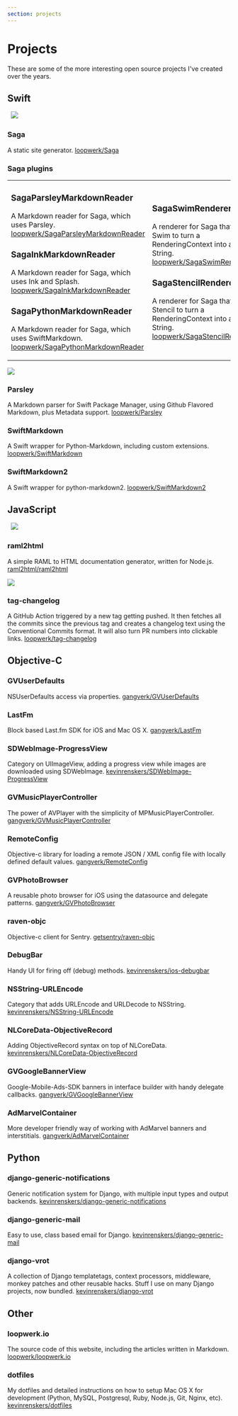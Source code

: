 ```yaml
---
section: projects
---
```


# Projects
These are some of the more interesting open source projects I've created over the years.


## Swift
&nbsp;
[![](saga-social-image.png)](https://github.com/loopwerk/Saga)
### Saga
A static site generator.
[loopwerk/Saga](https://github.com/loopwerk/Saga)

### Saga plugins
<table class="two_equal_width_columns" style="margin-top: 1em;">
<tr>
<td>
<h3>SagaParsleyMarkdownReader</h3>
<p>
A Markdown reader for Saga, which uses Parsley.<br>
<a href="https://github.com/loopwerk/SagaParsleyMarkdownReader">loopwerk/SagaParsleyMarkdownReader</a>
</p>

<h3>SagaInkMarkdownReader</h3>
<p>
A Markdown reader for Saga, which uses Ink and Splash.<br>
<a href="https://github.com/loopwerk/SagaInkMarkdownReader">loopwerk/SagaInkMarkdownReader</a>
</p>

<h3>SagaPythonMarkdownReader</h3>
<p>
A Markdown reader for Saga, which uses SwiftMarkdown.<br>
<a href="https://github.com/loopwerk/SagaPythonMarkdownReader">loopwerk/SagaPythonMarkdownReader</a>
</p>
</td>
<td>
<h3>SagaSwimRenderer</h3>
<p>
A renderer for Saga that uses Swim to turn a RenderingContext into a String.<br>
<a href="https://github.com/loopwerk/SagaSwimRenderer">loopwerk/SagaSwimRenderer</a>
</p>

<h3>SagaStencilRenderer</h3>
<p>
A renderer for Saga that uses Stencil to turn a RenderingContext into a String.<br>
<a href="https://github.com/loopwerk/SagaStencilRenderer">loopwerk/SagaStencilRenderer</a>
</p>
</td>
</tr>
</table>

[![](parsley-social-image.png)](https://github.com/loopwerk/Parsley)
### Parsley
A Markdown parser for Swift Package Manager, using Github Flavored Markdown, plus Metadata support.
[loopwerk/Parsley](https://github.com/loopwerk/Parsley)

### SwiftMarkdown
A Swift wrapper for Python-Markdown, including custom extensions.
[loopwerk/SwiftMarkdown](https://github.com/loopwerk/SwiftMarkdown)

### SwiftMarkdown2
A Swift wrapper for python-markdown2.
[loopwerk/SwiftMarkdown2](https://github.com/loopwerk/SwiftMarkdown2)


## JavaScript
&nbsp;
[![](raml2html-social-image.png)](https://github.com/raml2html/raml2html)
### raml2html
A simple RAML to HTML documentation generator, written for Node.js.
[raml2html/raml2html](https://github.com/raml2html/raml2html)

[![](tag-changelog-social-image.png)](https://github.com/loopwerk/tag-changelog)
### tag-changelog
A GitHub Action triggered by a new tag getting pushed. It then fetches all the commits since the previous tag and creates a changelog text using the Conventional Commits format. It will also turn PR numbers into clickable links.
[loopwerk/tag-changelog](https://github.com/loopwerk/tag-changelog)


## Objective-C

### GVUserDefaults
NSUserDefaults access via properties.
[gangverk/GVUserDefaults](https://github.com/gangverk/GVUserDefaults)

### LastFm
Block based Last.fm SDK for iOS and Mac OS X.
[gangverk/LastFm](https://github.com/gangverk/LastFm)

### SDWebImage-ProgressView
Category on UIImageView, adding a progress view while images are downloaded using SDWebImage.
[kevinrenskers/SDWebImage-ProgressView](https://github.com/kevinrenskers/SDWebImage-ProgressView)

### GVMusicPlayerController
The power of AVPlayer with the simplicity of MPMusicPlayerController.
[gangverk/GVMusicPlayerController](https://github.com/gangverk/GVMusicPlayerController)

### RemoteConfig
Objective-c library for loading a remote JSON / XML config file with locally defined default values.
[gangverk/RemoteConfig](https://github.com/gangverk/RemoteConfig)

### GVPhotoBrowser
A reusable photo browser for iOS using the datasource and delegate patterns.
[gangverk/GVPhotoBrowser](https://github.com/gangverk/GVPhotoBrowser)

### raven-objc
Objective-c client for Sentry.
[getsentry/raven-objc](https://github.com/getsentry/raven-objc)

### DebugBar
Handy UI for firing off (debug) methods.
[kevinrenskers/ios-debugbar](https://github.com/kevinrenskers/ios-debugbar)

### NSString-URLEncode
Category that adds URLEncode and URLDecode to NSString.
[kevinrenskers/NSString-URLEncode](https://github.com/kevinrenskers/NSString-URLEncode)

### NLCoreData-ObjectiveRecord
Adding ObjectiveRecord syntax on top of NLCoreData.
[kevinrenskers/NLCoreData-ObjectiveRecord](https://github.com/kevinrenskers/NLCoreData-ObjectiveRecord)

### GVGoogleBannerView
Google-Mobile-Ads-SDK banners in interface builder with handy delegate callbacks.
[gangverk/GVGoogleBannerView](https://github.com/gangverk/GVGoogleBannerView)

### AdMarvelContainer
More developer friendly way of working with AdMarvel banners and interstitials.
[gangverk/AdMarvelContainer](https://github.com/gangverk/AdMarvelContainer)


## Python

### django-generic-notifications
Generic notification system for Django, with multiple input types and output backends.
[kevinrenskers/django-generic-notifications](https://github.com/kevinrenskers/django-generic-notifications)

### django-generic-mail
Easy to use, class based email for Django.
[kevinrenskers/django-generic-mail](https://github.com/kevinrenskers/django-generic-mail)

### django-vrot
A collection of Django templatetags, context processors, middleware, monkey patches and other reusable hacks. 
Stuff I use on many Django projects, now bundled.
[kevinrenskers/django-vrot](https://github.com/kevinrenskers/django-vrot)


## Other

### loopwerk.io
The source code of this website, including the articles written in Markdown.
[loopwerk/loopwerk.io](https://github.com/loopwerk/loopwerk.io)

### dotfiles
My dotfiles and detailed instructions on how to setup Mac OS X for development (Python, MySQL, Postgresql, Ruby, Node.js, Git, Nginx, etc).
[kevinrenskers/dotfiles](https://github.com/kevinrenskers/dotfiles)
